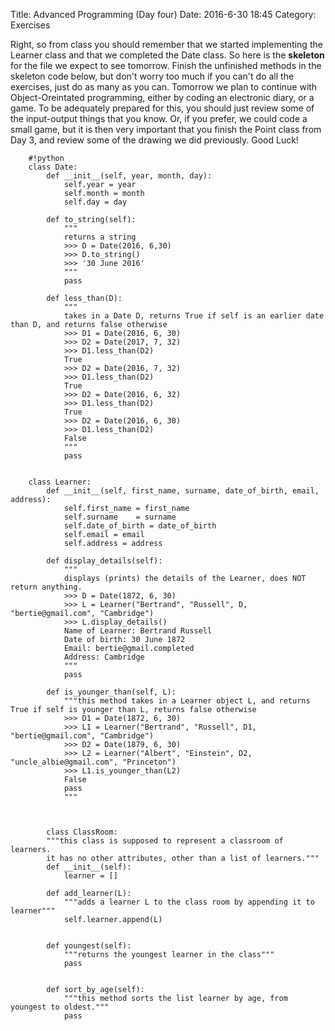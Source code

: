 Title: Advanced Programming (Day four)
Date: 2016-6-30 18:45
Category: Exercises

Right, so from class you should remember that we started implementing the Learner class
and that we completed the Date class. So here is the **skeleton**  for the file we
expect to see tomorrow. Finish the unfinished methods in the skeleton code below, but don't worry too much if you can't do all the exercises,
just do as many as you can. Tomorrow we plan to continue with Object-Oreintated programming, either by coding an electronic diary, or a game. 
To be adequately prepared for this, you should just review some of the input-output things that you know. Or, if you prefer, we could code a small game, but it is then very important that you finish the Point class from Day 3, and review some of the drawing we did previously. Good Luck!


        #!python
        class Date:
            def __init__(self, year, month, day):
                self.year = year
                self.month = month
                self.day = day
            
            def to_string(self):
                """
                returns a string
                >>> D = Date(2016, 6,30)
                >>> D.to_string()
                >>> '30 June 2016'
                """
                pass

            def less_than(D):
                """
                takes in a Date D, returns True if self is an earlier date than D, and returns false otherwise
                >>> D1 = Date(2016, 6, 30)
                >>> D2 = Date(2017, 7, 32)
                >>> D1.less_than(D2)
                True
                >>> D2 = Date(2016, 7, 32)
                >>> D1.less_than(D2)
                True
                >>> D2 = Date(2016, 6, 32)
                >>> D1.less_than(D2)
                True
                >>> D2 = Date(2016, 6, 30)
                >>> D1.less_than(D2)
                False
                """
                pass
            
       
        class Learner:
            def __init__(self, first_name, surname, date_of_birth, email, address):
                self.first_name = first_name
                self.surname    = surname
                self.date_of_birth = date_of_birth
                self.email = email
                self.address = address
                
            def display_details(self):
                """
                displays (prints) the details of the Learner, does NOT return anything.
                >>> D = Date(1872, 6, 30)
                >>> L = Learner("Bertrand", "Russell", D, "bertie@gmail.com", "Cambridge")
                >>> L.display_details()
                Name of Learner: Bertrand Russell
                Date of birth: 30 June 1872
                Email: bertie@gmail.completed
                Address: Cambridge
                """
                pass
                
            def is_younger_than(self, L):
                """this method takes in a Learner object L, and returns True if self is younger than L, returns false otherwise
                >>> D1 = Date(1872, 6, 30)
                >>> L1 = Learner("Bertrand", "Russell", D1, "bertie@gmail.com", "Cambridge") 
                >>> D2 = Date(1879, 6, 30)
                >>> L2 = Learner("Albert", "Einstein", D2, "uncle_albie@gmail.com", "Princeton")
                >>> L1.is_younger_than(L2)
                False
                pass
                """



            class ClassRoom:
            """this class is supposed to represent a classroom of learners.
            it has no other attributes, other than a list of learners."""
            def __init__(self):
                learner = []
                
            def add_learner(L):
                """adds a learner L to the class room by appending it to learner"""
                self.learner.append(L)


            def youngest(self):
                """returns the youngest learner in the class"""
                pass


            def sort_by_age(self):
                """this method sorts the list learner by age, from youngest to oldest."""
                pass 
        
            
            
            
            
